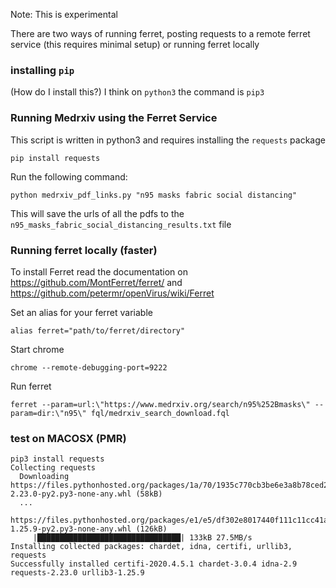 Note: This is experimental

There are two ways of running ferret, posting requests to a remote ferret service (this requires minimal setup) or running ferret locally

### installing `pip`
(How do I install this?) 
I think on `python3` the command is `pip3`


### Running Medrxiv using the Ferret Service
This script is written in python3 and requires installing the `requests` package
    
    pip install requests

Run the following command:

    python medrxiv_pdf_links.py "n95 masks fabric social distancing"

This will save the urls of all the pdfs to the `n95_masks_fabric_social_distancing_results.txt` file 

### Running ferret locally (faster)
To install Ferret read the documentation on https://github.com/MontFerret/ferret/ and https://github.com/petermr/openVirus/wiki/Ferret

Set an alias for your ferret variable

    alias ferret="path/to/ferret/directory"

Start chrome 

    chrome --remote-debugging-port=9222
    
Run ferret

    ferret --param=url:\"https://www.medrxiv.org/search/n95%252Bmasks\" --param=dir:\"n95\" fql/medrxiv_search_download.fql
    
### test on MACOSX (PMR)
```
pip3 install requests
Collecting requests
  Downloading https://files.pythonhosted.org/packages/1a/70/1935c770cb3be6e3a8b78ced23d7e0f3b187f5cbfab4749523ed65d7c9b1/requests-2.23.0-py2.py3-none-any.whl (58kB)
  ...
  https://files.pythonhosted.org/packages/e1/e5/df302e8017440f111c11cc41a6b432838672f5a70aa29227bf58149dc72f/urllib3-1.25.9-py2.py3-none-any.whl (126kB)
     |████████████████████████████████| 133kB 27.5MB/s 
Installing collected packages: chardet, idna, certifi, urllib3, requests
Successfully installed certifi-2020.4.5.1 chardet-3.0.4 idna-2.9 requests-2.23.0 urllib3-1.25.9
```

